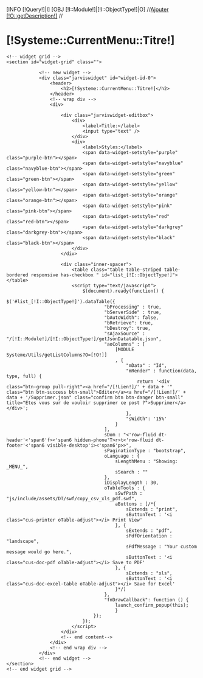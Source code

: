 <!-- page header -->
[INFO [!Query!]|I]
[OBJ [!I::Module!]|[!I::ObjectType!]|O]
//<a href="/[!Systeme::CurrentMenu::Url!]/Fiche" class="btn btn-large btn-warning pull-right">Ajouter [!O::getDescription!]</a>
//<h1 id="page-header">[!Systeme::CurrentMenu::Titre!]</h1>

	<!-- widget grid -->
	<section id="widget-grid" class="">

				<!-- new widget -->
				<div class="jarviswidget" id="widget-id-0">
					<header>
						<h2>[!Systeme::CurrentMenu::Titre!]</h2>
					</header>
					<!-- wrap div -->
					<div>

						<div class="jarviswidget-editbox">
							<div>
								<label>Title:</label>
								<input type="text" />
							</div>
							<div>
								<label>Styles:</label>
								<span data-widget-setstyle="purple" class="purple-btn"></span>
								<span data-widget-setstyle="navyblue" class="navyblue-btn"></span>
								<span data-widget-setstyle="green" class="green-btn"></span>
								<span data-widget-setstyle="yellow" class="yellow-btn"></span>
								<span data-widget-setstyle="orange" class="orange-btn"></span>
								<span data-widget-setstyle="pink" class="pink-btn"></span>
								<span data-widget-setstyle="red" class="red-btn"></span>
								<span data-widget-setstyle="darkgrey" class="darkgrey-btn"></span>
								<span data-widget-setstyle="black" class="black-btn"></span>
							</div>
						</div>

						<div class="inner-spacer">
							<table class="table table-striped table-bordered responsive has-checkbox " id="list_[!I::ObjectType!]"></table>
							<script type="text/javascript">
								$(document).ready(function() {
									$('#list_[!I::ObjectType!]').dataTable({
										"bProcessing" : true,
										"bServerSide" : true,
										"bAutoWidth": false,
										"bRetrieve": true,
										"bDestroy": true,
										"sAjaxSource" : "/[!I::Module!]/[!I::ObjectType!]/getJsonDatatable.json",
										"aoColumns" : [
											[MODULE Systeme/Utils/getListColumns?O=[!O!]]
											, {
												"mData" : "Id",
												"mRender" : function(data, type, full) {
													return '<div class="btn-group pull-right"><a href="/[!Lien!]/' + data + '" class="btn btn-success btn-small">Editer</a><a href="/[!Lien!]/' + data + '/Supprimer.json" class="confirm btn btn-danger btn-small" title="Etes vous sur de vouloir supprimer ce post ?">Supprimer</a></div>';
												},
												"sWidth": '15%'
											}
										],
										sDom : "<'row-fluid dt-header'<'span6'f><'span6 hidden-phone'T>r>t<'row-fluid dt-footer'<'span6 visible-desktop'i><'span6'p>>",
										sPaginationType : "bootstrap",
										oLanguage : {
											sLengthMenu : "Showing: _MENU_",
											sSearch : ""
										},
										iDisplayLength : 30,
										oTableTools : {
											sSwfPath : "js/include/assets/DT/swf/copy_csv_xls_pdf.swf",
											aButtons : [/*{
												sExtends : "print",
												sButtonText : '<i class="cus-printer oTable-adjust"></i> Print View'
											}, {
												sExtends : "pdf",
												sPdfOrientation : "landscape",
												sPdfMessage : "Your custom message would go here.",
												sButtonText : '<i class="cus-doc-pdf oTable-adjust"></i> Save to PDF'
											}, {
												sExtends : "xls",
												sButtonText : '<i class="cus-doc-excel-table oTable-adjust"></i> Save for Excel'
											}*/]
										},
										"fnDrawCallback": function () {
											launch_confirm_popup(this);
									        }
									});
								});
							</script>
						</div>
						<!-- end content-->
					</div>
					<!-- end wrap div -->
				</div>
				<!-- end widget -->
	</section>
	<!-- end widget grid -->
</div>
